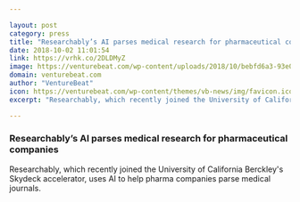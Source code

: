 ```yaml
---

layout: post
category: press
title: "Researchably’s AI parses medical research for pharmaceutical companies"
date: 2018-10-02 11:01:54
link: https://vrhk.co/2DLDMyZ
image: https://venturebeat.com/wp-content/uploads/2018/10/bebfd6a3-93e0-4bbb-9723-0e4ca1632ed4.png?fit=518%2C388&strip=all
domain: venturebeat.com
author: "VentureBeat"
icon: https://venturebeat.com/wp-content/themes/vb-news/img/favicon.ico
excerpt: "Researchably, which recently joined the University of California Berckley's Skydeck accelerator, uses AI to help pharma companies parse medical journals."

---
```


### Researchably’s AI parses medical research for pharmaceutical companies

Researchably, which recently joined the University of California Berckley's Skydeck accelerator, uses AI to help pharma companies parse medical journals.